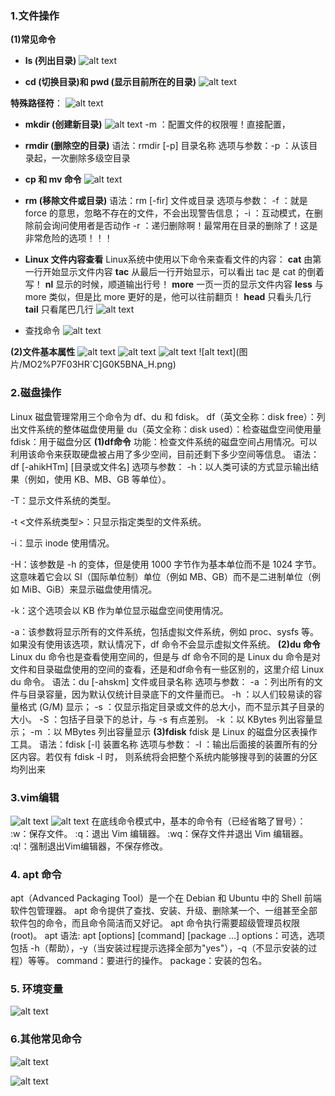 ### 1.文件操作
**(1)常见命令**
* **ls (列出目录)**
![alt text](<图片/XA1SWF(8GS{UHYJ9N{W(UJJ.png>)

* **cd (切换目录)和 pwd (显示目前所在的目录)**
![alt text](图片/__O[JGZ{V%[EXLT_%`@K6CU.png)

**特殊路径符**：
![alt text](图片/I75Y6BOH41BEIA58_`VFSHE.png)

*  **mkdir (创建新目录)**
![alt text](<图片/}DLL4V(59V({7YA)C}9W{YW.png>)
-m ：配置文件的权限喔！直接配置，

*  **rmdir (删除空的目录)**
语法：rmdir [-p] 目录名称
选项与参数：-p ：从该目录起，一次删除多级空目录
* **cp 和 mv 命令**
![alt text](<图片/{HUMEZ5]JY63)[MDOLVA}DM.png>)

* **rm (移除文件或目录)**
语法：rm [-fir] 文件或目录
选项与参数：
-f ：就是 force 的意思，忽略不存在的文件，不会出现警告信息；
-i ：互动模式，在删除前会询问使用者是否动作
-r ：递归删除啊！最常用在目录的删除了！这是非常危险的选项！！！

* **Linux 文件内容查看**
Linux系统中使用以下命令来查看文件的内容：
**cat**   由第一行开始显示文件内容
**tac**  从最后一行开始显示，可以看出 tac 是 cat 的倒着写！
**nl** 显示的时候，顺道输出行号！
**more** 一页一页的显示文件内容
**less** 与 more 类似，但是比 more 更好的是，他可以往前翻页！
**head** 只看头几行
**tail** 只看尾巴几行
![alt text](图片/UF(H877E%6{KHGSRW}%)A87.png)
* 查找命令
![alt text](<图片/GK)MQLZI{NB89D0LCDB(EDC.png>)

**(2)文件基本属性**
![alt text](图片/REV}Q7{[JGXY296@[5B9STH.png)
![alt text](<图片/05H%9VIC6K0UR}}UK)JG{BM.png>)
![alt text](<图片/{5)3LS[GTZRELUP2X`Q7]17.png>)
![alt text](图片/MO2%P7F03HR`C]G0K5BNA_H.png)

### 2.磁盘操作
Linux 磁盘管理常用三个命令为 df、du 和 fdisk。
df（英文全称：disk free）：列出文件系统的整体磁盘使用量
du（英文全称：disk used）：检查磁盘空间使用量
fdisk：用于磁盘分区
**(1)df命令**
功能：检查文件系统的磁盘空间占用情况。可以利用该命令来获取硬盘被占用了多少空间，目前还剩下多少空间等信息。
语法：df [-ahikHTm] [目录或文件名]
选项与参数：
-h：以人类可读的方式显示输出结果（例如，使用 KB、MB、GB 等单位）。

-T：显示文件系统的类型。

-t <文件系统类型>：只显示指定类型的文件系统。

-i：显示 inode 使用情况。

-H：该参数是 -h 的变体，但是使用 1000 字节作为基本单位而不是 1024 字节。这意味着它会以 SI（国际单位制）单位（例如 MB、GB）而不是二进制单位（例如 MiB、GiB）来显示磁盘使用情况。

-k：这个选项会以 KB 作为单位显示磁盘空间使用情况。

-a：该参数将显示所有的文件系统，包括虚拟文件系统，例如 proc、sysfs 等。如果没有使用该选项，默认情况下，df 命令不会显示虚拟文件系统。
**(2)du 命令**
Linux du 命令也是查看使用空间的，但是与 df 命令不同的是 Linux du 命令是对文件和目录磁盘使用的空间的查看，还是和df命令有一些区别的，这里介绍 Linux du 命令。
语法：du [-ahskm] 文件或目录名称
选项与参数：
-a ：列出所有的文件与目录容量，因为默认仅统计目录底下的文件量而已。
-h ：以人们较易读的容量格式 (G/M) 显示；
-s ：仅显示指定目录或文件的总大小，而不显示其子目录的大小。
-S ：包括子目录下的总计，与 -s 有点差别。
-k ：以 KBytes 列出容量显示；
-m ：以 MBytes 列出容量显示
**(3)fdisk**
fdisk 是 Linux 的磁盘分区表操作工具。
语法：fdisk [-l] 装置名称
选项与参数：
-l ：输出后面接的装置所有的分区内容。若仅有 fdisk -l 时， 则系统将会把整个系统内能够搜寻到的装置的分区均列出来

### 3.vim编辑
![alt text](<图片/473VV4Q)TB5]%UQCBYA2N6V.png>)
![alt text](图片/N4QDTAT7L%L4C0AC~CPQF$1.png)
在底线命令模式中，基本的命令有（已经省略了冒号）：
:w：保存文件。
:q：退出 Vim 编辑器。
:wq：保存文件并退出 Vim 编辑器。
:q!：强制退出Vim编辑器，不保存修改。
### 4. apt 命令
apt（Advanced Packaging Tool）是一个在 Debian 和 Ubuntu 中的 Shell 前端软件包管理器。
apt 命令提供了查找、安装、升级、删除某一个、一组甚至全部软件包的命令，而且命令简洁而又好记。
apt 命令执行需要超级管理员权限(root)。
apt 语法: apt [options] [command] [package ...]
options：可选，选项包括 -h（帮助），-y（当安装过程提示选择全部为"yes"），-q（不显示安装的过程）等等。
command：要进行的操作。
package：安装的包名。
### 5. 环境变量
![alt text](图片/HBH]@AEI`OF982KR7EBNAJD.png)

### 6.其他常见命令
![alt text](<图片/_)K$F[2~(9QW~V@~EH8E]_N.png>)

![alt text](<图片/_(CUGT@AT@H`8H97SUAB95Q.png>)

